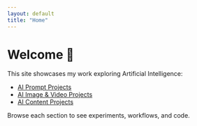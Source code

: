 ```yaml
---
layout: default
title: "Home"
---
```


# Welcome 👋

This site showcases my work exploring Artificial Intelligence:

- [AI Prompt Projects](ai-prompts.md)
- [AI Image & Video Projects](-images.md)
- [AI Content Projects](ai-content.md)

Browse each section to see experiments, workflows, and code.
